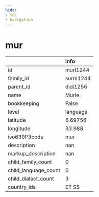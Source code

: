 ```yaml
---
hide:
- toc
- navigation
---
```

# mur
|                      | info     |
|:---------------------|:---------|
| id                   | murl1244 |
| family_id            | surm1244 |
| parent_id            | didi1256 |
| name                 | Murle    |
| bookkeeping          | False    |
| level                | language |
| latitude             | 6.69756  |
| longitude            | 33.988   |
| iso639P3code         | mur      |
| description          | nan      |
| markup_description   | nan      |
| child_family_count   | 0        |
| child_language_count | 0        |
| child_dialect_count  | 3        |
| country_ids          | ET SS    |